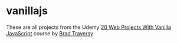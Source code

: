 # vanillajs
These are all projects from the Udemy [20 Web Projects With Vanilla JavaScript](https://www.udemy.com/course/web-projects-with-vanilla-javascript/) course by [Brad Traversy](https://www.udemy.com/user/brad-traversy/)
